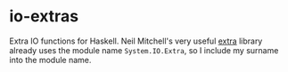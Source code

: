 # io-extras

Extra IO functions for Haskell.  Neil Mitchell's very useful
[extra](https://hackage.haskell.org/package/extra) library already
uses the module name `System.IO.Extra`, so I include my surname into
the module name.
